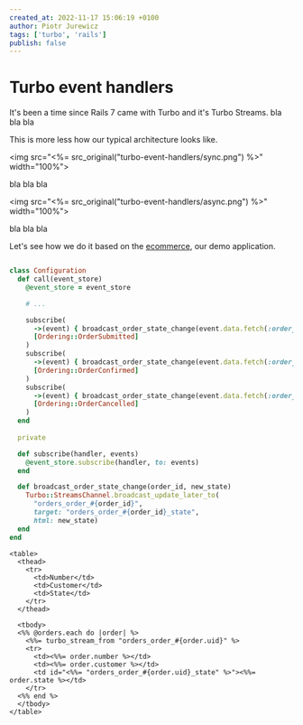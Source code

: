 ```yaml
---
created_at: 2022-11-17 15:06:19 +0100
author: Piotr Jurewicz
tags: ['turbo', 'rails']
publish: false
---
```


# Turbo event handlers
It's been a time since Rails 7 came with Turbo and it's Turbo Streams. 
bla bla bla

This is more less how our typical architecture looks like.

<img src="<%= src_original("turbo-event-handlers/sync.png") %>" width="100%">

bla bla bla

<img src="<%= src_original("turbo-event-handlers/async.png") %>" width="100%">

bla bla bla

Let's see how we do it based on the [ecommerce](https://github.com/RailsEventStore/ecommerce/), our demo application.

```ruby

class Configuration
  def call(event_store)
    @event_store = event_store

    # ...

    subscribe(
      ->(event) { broadcast_order_state_change(event.data.fetch(:order_id), 'Submitted') },
      [Ordering::OrderSubmitted]
    )
    subscribe(
      ->(event) { broadcast_order_state_change(event.data.fetch(:order_id), "Paid") },
      [Ordering::OrderConfirmed]
    )
    subscribe(
      ->(event) { broadcast_order_state_change(event.data.fetch(:order_id), "Cancelled") },
      [Ordering::OrderCancelled]
    )
  end
  
  private

  def subscribe(handler, events)
    @event_store.subscribe(handler, to: events)
  end

  def broadcast_order_state_change(order_id, new_state)
    Turbo::StreamsChannel.broadcast_update_later_to(
      "orders_order_#{order_id}",
      target: "orders_order_#{order_id}_state",
      html: new_state)
  end
end
```

```html+erb
<table>
  <thead>
    <tr>
      <td>Number</td>
      <td>Customer</td>
      <td>State</td>
    </tr>
  </thead>

  <tbody>
  <%% @orders.each do |order| %>
    <%%= turbo_stream_from "orders_order_#{order.uid}" %>
    <tr>
      <td><%%= order.number %></td>
      <td><%%= order.customer %></td>
      <td id="<%%= "orders_order_#{order.uid}_state" %>"><%%= order.state %></td>
    </tr>
  <%% end %>
  </tbody>
</table>
```